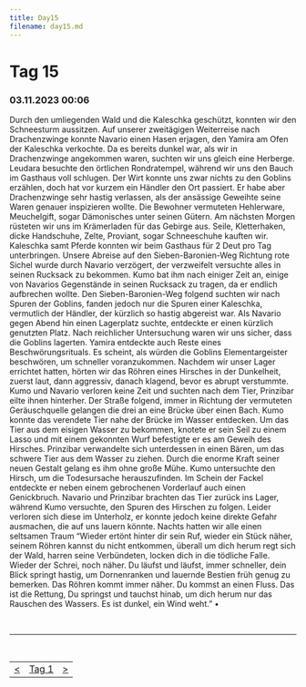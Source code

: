```yaml
---
title: Day15
filename: day15.md
--- 
```


# Tag 15
###  03.11.2023 00:06
Durch den umliegenden Wald und die Kaleschka geschützt, konnten wir den Schneesturm aussitzen. Auf unserer zweitägigen Weiterreise nach Drachenzwinge konnte Navario einen Hasen erjagen, den Yamira am Ofen der Kaleschka verkochte. Da es bereits dunkel war, als wir in Drachenzwinge angekommen waren, suchten wir uns gleich eine Herberge. Leudara besuchte den örtlichen Rondratempel, während wir uns den Bauch im Gasthaus voll schlugen. Der Wirt konnte uns zwar nichts zu den Goblins erzählen, doch hat vor kurzem ein Händler den Ort passiert. Er habe aber Drachenzwinge sehr hastig verlassen, als der ansässige Geweihte seine Waren genauer inspizieren wollte. Die Bewohner vermuteten Hehlerware, Meuchelgift, sogar Dämonisches unter seinen Gütern. Am nächsten Morgen rüsteten wir uns im Krämerladen für das Gebirge aus. Seile, Kletterhaken, dicke Handschuhe, Zelte, Proviant, sogar Schneeschuhe kauften wir. Kaleschka samt Pferde konnten wir beim Gasthaus für 2 Deut pro Tag unterbringen. Unsere Abreise auf den Sieben-Baronien-Weg Richtung rote Sichel wurde durch Navario verzögert, der verzweifelt versuchte alles in seinen Rucksack zu bekommen. Kumo bat ihm nach einiger Zeit an, einige von Navarios Gegenstände in seinen Rucksack zu tragen, da er endlich aufbrechen wollte.
Den Sieben-Baronien-Weg folgend suchten wir nach Spuren der Goblins, fanden jedoch nur die Spuren einer Kaleschka, vermutlich der Händler, der kürzlich so hastig abgereist war. Als Navario gegen Abend hin einen Lagerplatz suchte, entdeckte er einen kürzlich genutzten Platz. Nach reichlicher Untersuchung waren wir uns sicher, dass die Goblins lagerten. Yamira entdeckte auch Reste eines Beschwörungsrituals. Es scheint, als würden die Goblins Elementargeister beschwören, um schneller voranzukommen. Nachdem wir unser Lager errichtet hatten, hörten wir das Röhren eines Hirsches in der Dunkelheit, zuerst laut, dann aggressiv, danach klagend, bevor es abrupt verstummte. Kumo und Navario verloren keine Zeit und suchten nach dem Tier, Prinzibar eilte ihnen hinterher. Der Straße folgend, immer in Richtung der vermuteten Geräuschquelle gelangen die drei an eine Brücke über einen Bach. Kumo konnte das verendete Tier nahe der Brücke im Wasser entdecken. Um das Tier aus dem eisigen Wasser zu bekommen, knotete er sein Seil zu einem Lasso und mit einem gekonnten Wurf befestigte er es am Geweih des Hirsches. Prinzibar verwandelte sich unterdessen in einen Bären, um das schwere Tier aus dem Wasser zu ziehen. Durch die enorme Kraft seiner neuen Gestalt gelang es ihm ohne große Mühe. Kumo untersuchte den Hirsch, um die Todesursache herauszufinden. Im Schein der Fackel entdeckte er neben einem gebrochenen Vorderlauf auch einen Genickbruch. Navario und Prinzibar brachten das Tier zurück ins Lager, während Kumo versuchte, den Spuren des Hirschen zu folgen. Leider verloren sich diese im Unterholz, er konnte jedoch keine direkte Gefahr ausmachen, die auf uns lauern könnte.
Nachts hatten wir alle einen seltsamen Traum “Wieder ertönt hinter dir sein Ruf, wieder ein Stück näher, seinem Röhren kannst du nicht entkommen, überall um dich herum regt sich der Wald, harren seine Verbündeten, locken dich in die tödliche Falle. Wieder der Schrei, noch näher. Du läufst und läufst, immer schneller, dein Blick springt hastig, um Dornenranken und lauernde Bestien früh genug zu bemerken. Das Röhren kommt immer näher. Du kommst an einen Fluss. Das ist die Rettung, Du springst und tauchst hinab, um dich herum nur das Rauschen des Wassers. Es ist dunkel, ein Wind weht.” 
•  

<br>

----
<br>
<table style="margin-left: auto; margin-right: auto;">
  <tr>
    <td><a href="day14.md"><</a></td>
    <td><a href="README.md">Tag 1</a></td>
    <td><a href="day16.md">></a></td>
  </tr>
</table>